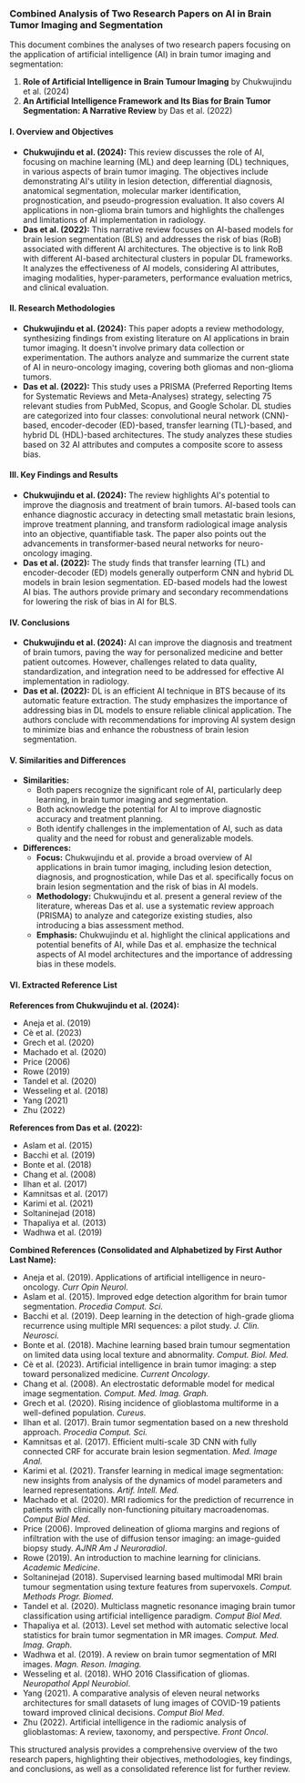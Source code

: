 ### Combined Analysis of Two Research Papers on AI in Brain Tumor Imaging and Segmentation

This document combines the analyses of two research papers focusing on the application of artificial intelligence (AI) in brain tumor imaging and segmentation:

1.  **Role of Artificial Intelligence in Brain Tumour Imaging** by Chukwujindu et al. (2024)
2.  **An Artificial Intelligence Framework and Its Bias for Brain Tumor Segmentation: A Narrative Review** by Das et al. (2022)

#### I. Overview and Objectives

*   **Chukwujindu et al. (2024):** This review discusses the role of AI, focusing on machine learning (ML) and deep learning (DL) techniques, in various aspects of brain tumor imaging. The objectives include demonstrating AI's utility in lesion detection, differential diagnosis, anatomical segmentation, molecular marker identification, prognostication, and pseudo-progression evaluation. It also covers AI applications in non-glioma brain tumors and highlights the challenges and limitations of AI implementation in radiology.
*   **Das et al. (2022):** This narrative review focuses on AI-based models for brain lesion segmentation (BLS) and addresses the risk of bias (RoB) associated with different AI architectures. The objective is to link RoB with different AI-based architectural clusters in popular DL frameworks. It analyzes the effectiveness of AI models, considering AI attributes, imaging modalities, hyper-parameters, performance evaluation metrics, and clinical evaluation.

#### II. Research Methodologies

*   **Chukwujindu et al. (2024):** This paper adopts a review methodology, synthesizing findings from existing literature on AI applications in brain tumor imaging. It doesn't involve primary data collection or experimentation. The authors analyze and summarize the current state of AI in neuro-oncology imaging, covering both gliomas and non-glioma tumors.
*   **Das et al. (2022):** This study uses a PRISMA (Preferred Reporting Items for Systematic Reviews and Meta-Analyses) strategy, selecting 75 relevant studies from PubMed, Scopus, and Google Scholar. DL studies are categorized into four classes: convolutional neural network (CNN)-based, encoder-decoder (ED)-based, transfer learning (TL)-based, and hybrid DL (HDL)-based architectures. The study analyzes these studies based on 32 AI attributes and computes a composite score to assess bias.

#### III. Key Findings and Results

*   **Chukwujindu et al. (2024):** The review highlights AI's potential to improve the diagnosis and treatment of brain tumors. AI-based tools can enhance diagnostic accuracy in detecting small metastatic brain lesions, improve treatment planning, and transform radiological image analysis into an objective, quantifiable task. The paper also points out the advancements in transformer-based neural networks for neuro-oncology imaging.
*   **Das et al. (2022):** The study finds that transfer learning (TL) and encoder-decoder (ED) models generally outperform CNN and hybrid DL models in brain lesion segmentation. ED-based models had the lowest AI bias. The authors provide primary and secondary recommendations for lowering the risk of bias in AI for BLS.

#### IV. Conclusions

*   **Chukwujindu et al. (2024):** AI can improve the diagnosis and treatment of brain tumors, paving the way for personalized medicine and better patient outcomes. However, challenges related to data quality, standardization, and integration need to be addressed for effective AI implementation in radiology.
*   **Das et al. (2022):** DL is an efficient AI technique in BTS because of its automatic feature extraction. The study emphasizes the importance of addressing bias in DL models to ensure reliable clinical application. The authors conclude with recommendations for improving AI system design to minimize bias and enhance the robustness of brain lesion segmentation.

#### V. Similarities and Differences

*   **Similarities:**
    *   Both papers recognize the significant role of AI, particularly deep learning, in brain tumor imaging and segmentation.
    *   Both acknowledge the potential for AI to improve diagnostic accuracy and treatment planning.
    *   Both identify challenges in the implementation of AI, such as data quality and the need for robust and generalizable models.
*   **Differences:**
    *   **Focus:** Chukwujindu et al. provide a broad overview of AI applications in brain tumor imaging, including lesion detection, diagnosis, and prognostication, while Das et al. specifically focus on brain lesion segmentation and the risk of bias in AI models.
    *   **Methodology:** Chukwujindu et al. present a general review of the literature, whereas Das et al. use a systematic review approach (PRISMA) to analyze and categorize existing studies, also introducing a bias assessment method.
    *   **Emphasis:** Chukwujindu et al. highlight the clinical applications and potential benefits of AI, while Das et al. emphasize the technical aspects of AI model architectures and the importance of addressing bias in these models.

#### VI. Extracted Reference List

**References from Chukwujindu et al. (2024):**

*   Aneja et al. (2019)
*   Cè et al. (2023)
*   Grech et al. (2020)
*   Machado et al. (2020)
*   Price (2006)
*   Rowe (2019)
*   Tandel et al. (2020)
*   Wesseling et al. (2018)
*   Yang (2021)
*   Zhu (2022)

**References from Das et al. (2022):**

*   Aslam et al. (2015)
*   Bacchi et al. (2019)
*   Bonte et al. (2018)
*   Chang et al. (2008)
*   Ilhan et al. (2017)
*   Kamnitsas et al. (2017)
*   Karimi et al. (2021)
*   Soltaninejad (2018)
*   Thapaliya et al. (2013)
*   Wadhwa et al. (2019)

**Combined References (Consolidated and Alphabetized by First Author Last Name):**

*   Aneja et al. (2019). Applications of artificial intelligence in neuro-oncology. *Curr Opin Neurol*.
*   Aslam et al. (2015). Improved edge detection algorithm for brain tumor segmentation. *Procedia Comput. Sci.*
*   Bacchi et al. (2019). Deep learning in the detection of high-grade glioma recurrence using multiple MRI sequences: a pilot study. *J. Clin. Neurosci.*
*   Bonte et al. (2018). Machine learning based brain tumour segmentation on limited data using local texture and abnormality. *Comput. Biol. Med.*
*   Cè et al. (2023). Artificial intelligence in brain tumor imaging: a step toward personalized medicine. *Current Oncology*.
*   Chang et al. (2008). An electrostatic deformable model for medical image segmentation. *Comput. Med. Imag. Graph.*
*   Grech et al. (2020). Rising incidence of glioblastoma multiforme in a well-defined population. *Cureus*.
*   Ilhan et al. (2017). Brain tumor segmentation based on a new threshold approach. *Procedia Comput. Sci.*
*   Kamnitsas et al. (2017). Efficient multi-scale 3D CNN with fully connected CRF for accurate brain lesion segmentation. *Med. Image Anal.*
*   Karimi et al. (2021). Transfer learning in medical image segmentation: new insights from analysis of the dynamics of model parameters and learned representations. *Artif. Intell. Med.*
*   Machado et al. (2020). MRI radiomics for the prediction of recurrence in patients with clinically non-functioning pituitary macroadenomas. *Comput Biol Med*.
*   Price (2006). Improved delineation of glioma margins and regions of infiltration with the use of diffusion tensor imaging: an image-guided biopsy study. *AJNR Am J Neuroradiol*.
*   Rowe (2019). An introduction to machine learning for clinicians. *Academic Medicine*.
*   Soltaninejad (2018). Supervised learning based multimodal MRI brain tumour segmentation using texture features from supervoxels. *Comput. Methods Progr. Biomed.*
*   Tandel et al. (2020). Multiclass magnetic resonance imaging brain tumor classification using artificial intelligence paradigm. *Comput Biol Med*.
*   Thapaliya et al. (2013). Level set method with automatic selective local statistics for brain tumor segmentation in MR images. *Comput. Med. Imag. Graph.*
*   Wadhwa et al. (2019). A review on brain tumor segmentation of MRI images. *Magn. Reson. Imaging.*
*   Wesseling et al. (2018). WHO 2016 Classification of gliomas. *Neuropathol Appl Neurobiol*.
*   Yang (2021). A comparative analysis of eleven neural networks architectures for small datasets of lung images of COVID-19 patients toward improved clinical decisions. *Comput Biol Med*.
*   Zhu (2022). Artificial intelligence in the radiomic analysis of glioblastomas: A review, taxonomy, and perspective. *Front Oncol*.

This structured analysis provides a comprehensive overview of the two research papers, highlighting their objectives, methodologies, key findings, and conclusions, as well as a consolidated reference list for further review.